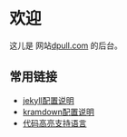 # 欢迎

这儿是 网站[dpull.com](http://www.dpull.com) 的后台。

## 常用链接

* [jekyll配置说明](http://jekyllcn.com/docs/configuration/)
* [kramdown配置说明](http://kramdown.gettalong.org/options.html)
* [代码高亮支持语言](https://github.com/jneen/rouge/wiki/List-of-supported-languages-and-lexers)

